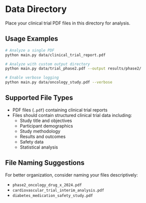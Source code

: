 # Data Directory

Place your clinical trial PDF files in this directory for analysis.

## Usage Examples

```bash
# Analyze a single PDF
python main.py data/clinical_trial_report.pdf

# Analyze with custom output directory
python main.py data/trial_phase2.pdf --output results/phase2/

# Enable verbose logging
python main.py data/oncology_study.pdf --verbose
```

## Supported File Types

- PDF files (`.pdf`) containing clinical trial reports
- Files should contain structured clinical trial data including:
  - Study title and objectives
  - Participant demographics
  - Study methodology
  - Results and outcomes
  - Safety data
  - Statistical analysis

## File Naming Suggestions

For better organization, consider naming your files descriptively:
- `phase2_oncology_drug_x_2024.pdf`
- `cardiovascular_trial_interim_analysis.pdf`
- `diabetes_medication_safety_study.pdf`
